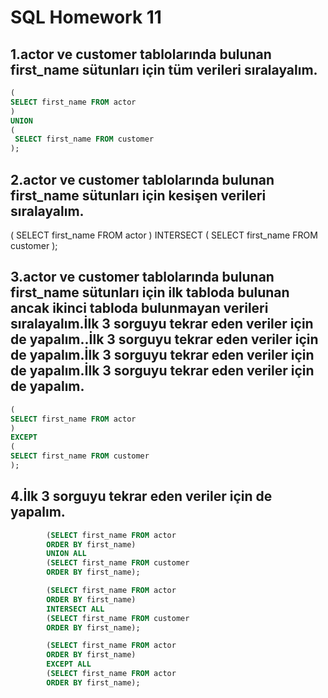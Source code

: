 # SQL Homework 11

## 1.actor ve customer tablolarında bulunan first_name sütunları için tüm verileri sıralayalım.

```sql
(
SELECT first_name FROM actor
)
UNION
(
 SELECT first_name FROM customer
);
```
## 2.actor ve customer tablolarında bulunan first_name sütunları için kesişen verileri sıralayalım.
(
SELECT first_name FROM actor
)
INTERSECT
(
 SELECT first_name FROM customer
);


## 3.actor ve customer tablolarında bulunan first_name sütunları için ilk tabloda bulunan ancak ikinci tabloda bulunmayan verileri sıralayalım.İlk 3 sorguyu tekrar eden veriler için de yapalım..İlk 3 sorguyu tekrar eden veriler için de yapalım.İlk 3 sorguyu tekrar eden veriler için de yapalım.İlk 3 sorguyu tekrar eden veriler için de yapalım.

```sql
(
SELECT first_name FROM actor
)
EXCEPT
(
SELECT first_name FROM customer
);
```

## 4.İlk 3 sorguyu tekrar eden veriler için de yapalım.

```sql
        (SELECT first_name FROM actor
        ORDER BY first_name)
        UNION ALL
        (SELECT first_name FROM customer
        ORDER BY first_name);

        (SELECT first_name FROM actor
        ORDER BY first_name)
        INTERSECT ALL
        (SELECT first_name FROM customer
        ORDER BY first_name);

        (SELECT first_name FROM actor
        ORDER BY first_name)
        EXCEPT ALL
        (SELECT first_name FROM actor
        ORDER BY first_name);
```
  
